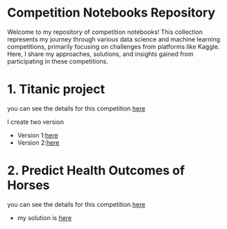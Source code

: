 # Competition Notebooks Repository

Welcome to my repository of competition notebooks! This collection represents my journey through various data science and machine learning competitions, primarily focusing on challenges from platforms like Kaggle. Here, I share my approaches, solutions, and insights gained from participating in these competitions.


# 1. Titanic project

you can see the details for this competition [here](https://www.kaggle.com/competitions/titanic)

I create two version 

- Version 1:[here](https://www.kaggle.com/code/hassaneskikri/titanic-project-version-1/notebook?scriptVersionId=167847960)
- Version 2:[here](https://www.kaggle.com/code/hassaneskikri/titanic-v2-using-lazyclassifier?scriptVersionId=167848270)

# 2. Predict Health Outcomes of Horses

you can see the details for this competition [here](https://www.kaggle.com/competitions/playground-series-s3e22)

- my solution is [here](https://www.kaggle.com/code/hassaneskikri/horse-health-prediction)
